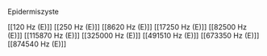 Epidermiszyste

[[120 Hz (E)]]
[[250 Hz (E)]]
[[8620 Hz (E)]]
[[17250 Hz (E)]]
[[82500 Hz (E)]]
[[115870 Hz (E)]]
[[325000 Hz (E)]]
[[491510 Hz (E)]]
[[673350 Hz (E)]]
[[874540 Hz (E)]]